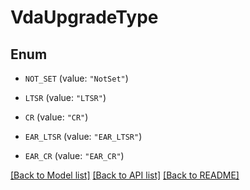 # VdaUpgradeType

## Enum


* `NOT_SET` (value: `"NotSet"`)

* `LTSR` (value: `"LTSR"`)

* `CR` (value: `"CR"`)

* `EAR_LTSR` (value: `"EAR_LTSR"`)

* `EAR_CR` (value: `"EAR_CR"`)


[[Back to Model list]](../README.md#documentation-for-models) [[Back to API list]](../README.md#documentation-for-api-endpoints) [[Back to README]](../README.md)


